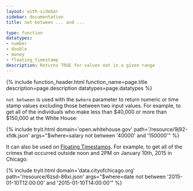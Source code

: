 ```yaml
---
layout: with-sidebar
sidebar: documentation
title: not between ... and ...

type: function
datatypes:
- number
- double
- money
- floating_timestamp
description: Returns TRUE for values not in a given range
---
```


{% include function_header.html function_name=page.title description=page.description datatypes=page.datatypes %}

`not between` is used with the `$where` parameter to return numeric or time stamp values excluding those between two input values. For example, to get all of the individuals who make less than $40,000 or more than $150,000 at the White House:

{% include tryit.html domain='open.whitehouse.gov' path='/resource/9j92-xfdk.json' args="$where=salary not between '40000' and '150000'" %}

It can also be used on [Floating Timestamps](/docs/datatypes/floating_timestamp.html). For example, to get all of the crimes that occurred outside noon and 2PM on January 10th, 2015 in Chicago:

{% include tryit.html domain='data.cityofchicago.org' path='/resource/6zsd-86xi.json' args="$where=date not between '2015-01-10T12:00:00' and '2015-01-10T14:00:00'" %}
